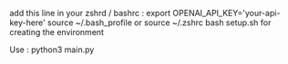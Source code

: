 add this line in your zshrd / bashrc : export OPENAI_API_KEY='your-api-key-here'
source ~/.bash_profile or source ~/.zshrc
bash setup.sh for creating the environment

Use : python3 main.py